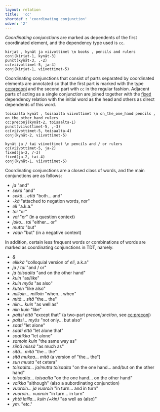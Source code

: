 ```yaml
---
layout: relation
title:  'cc'
shortdef : 'coordinating conjunction'
udver: '2'
---
```


*Coordinating conjunctions* are marked as dependents of the first
coordinated element, and the dependency type used is `cc`.

<!-- fname:cc1.pdf -->
~~~ sdparse
kirjat , kynät ja viivottimet \n books , pencils and rulers
conj(kirjat-1, kynät-3)
punct(kynät-3, ,-2)
cc(viivottimet-5, ja-4)
conj(kirjat-1, viivottimet-5)
~~~

<!--details-->

Coordinating conjunctions that consist of parts separated by
coordinated elements are annotated so that the first part is marked with
the type [cc:preconj]() and the second part with `cc` in the regular
fashion. Adjacent parts of acting as a single conjunction are joined
together with the [fixed]() dependency relation with the initial word
as the head and others as direct dependents of this word.

<!-- fname:cc2.pdf -->
~~~ sdparse
toisaalta kynät , toisaalta viivottimet \n on_the_one_hand pencils , on_the_other_hand rulers
cc:preconj(kynät-2, toisaalta-1)
punct(viivottimet-5, ,-3)
cc(viivottimet-5, toisaalta-4)
conj(kynät-2, viivottimet-5)
~~~

<!-- fname:cc3.pdf -->
~~~ sdparse
kynät ja / tai viivottimet \n pencils and / or rulers
cc(viivottimet-5, ja-2)
fixed(ja-2, /-3)
fixed(ja-2, tai-4)
conj(kynät-1, viivottimet-5)
~~~

Coordinating conjunctions are a closed class of words, and the main conjunctions are as follows:

* _ja_ "and"
* _sekä_ "and"
* _sekä... että_ "both... and"
* _-kä_ "attached to negation words, nor"
* _eli_ "a.k.a."
* _tai_ "or"
* _vai_ "or" (in a question context)
* _joko... tai_ "either... or"
* _mutta_ "but"
* _vaan_ "but" (in a negative context)

In addition, certain less frequent words or combinations of words are marked as coordinating conjunctions in TDT, namely:

* _&_
* _elikkä_ "colloquial version of *eli*, a.k.a"
* _ja / tai_ "and / or"
* _ja toisaalta_ "and on the other hand"
* _kuin_ "as/like"
* _kuin myös_ "as also"
* _kuten_ "like also"
* _milloin... milloin_ "when... when"
* _mitä... sitä_ "the... the"
* _niin... kuin_ "as well as"
* _niin kuin_ "like"
* _paitsi että_ "except that" (a two-part *preconjunction*, see [cc:preconj]())
* _paitsi... myös_ "not only... but also"
* _saati_ "let alone"
* _saati että_ "let alone that"
* _saatikka_ "let alone"
* _samoin kuin_ "the same way as"
* _siinä missä_ "as much as"
* _sitä... mitä_ "the... the"
* _sitä mukaa... mitä_ (a version of "the... the")
* _sun muuta_ "et cetera"
* _toisaalta... ja/mutta toisaalta_ "on the one hand... and/but on the other hand"
* _toisaalta... toisaalta_ "on the one hand... on the other hand"
* _vaikka_ "although" (also a subordinating conjunction)
* _vuoroin... ja vuoroin_ "in turn... and in turn"
* _vuoroin... vuoroin_ "in turn... in turn"
* _yhtä lailla... kuin (+kin)_ "as well as (also)"
* _ym._ "etc."
<!-- Interlanguage links updated St lis 3 20:58:43 CET 2021 -->
